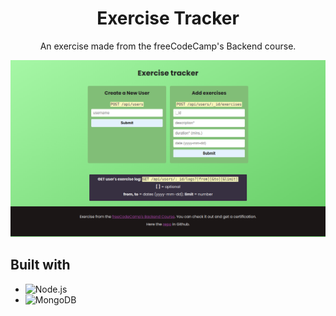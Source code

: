 <div align="center">
  <h1>Exercise Tracker</h1>
  <p>An exercise made from the freeCodeCamp's Backend course.</p>
  <img src="https://github.com/EliasPereyra/exercise-tracker-microservice/blob/main/public/assets/exercise-tracker.png" width=950 /> 
</div>

## Built with

- ![Node.js][Node.js]
- ![MongoDB][MongoDB]

[Node.js]: https://img.shields.io/badge/node.js-339933??style=for-the-badge&logo=nodedotjs&logoColor=white
[MongoDB]: https://img.shields.io/badge/mongodb-47A248??style=for-the-badge&logo=mongodb&logoColor=white
